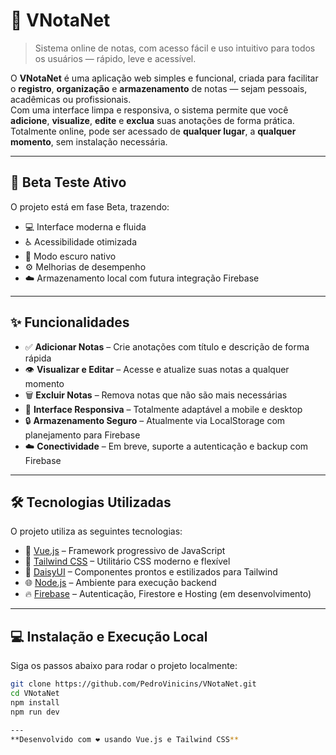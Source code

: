# 📝 VNotaNet

> Sistema online de notas, com acesso fácil e uso intuitivo para todos os usuários — rápido, leve e acessível.

O **VNotaNet** é uma aplicação web simples e funcional, criada para facilitar o **registro**, **organização** e **armazenamento** de notas — sejam pessoais, acadêmicas ou profissionais.  
Com uma interface limpa e responsiva, o sistema permite que você **adicione**, **visualize**, **edite** e **exclua** suas anotações de forma prática. Totalmente online, pode ser acessado de **qualquer lugar**, a **qualquer momento**, sem instalação necessária.

---

## 🚧 Beta Teste Ativo

O projeto está em fase Beta, trazendo:

- 💻 Interface moderna e fluida  
- ♿ Acessibilidade otimizada  
- 🌙 Modo escuro nativo  
- ⚙️ Melhorias de desempenho  
- ☁️ Armazenamento local com futura integração Firebase

---

## ✨ Funcionalidades

- ✅ **Adicionar Notas** – Crie anotações com título e descrição de forma rápida  
- 👁️ **Visualizar e Editar** – Acesse e atualize suas notas a qualquer momento  
- 🗑️ **Excluir Notas** – Remova notas que não são mais necessárias  
- 📱 **Interface Responsiva** – Totalmente adaptável a mobile e desktop  
- 🔒 **Armazenamento Seguro** – Atualmente via LocalStorage com planejamento para Firebase  
- ☁️ **Conectividade** – Em breve, suporte a autenticação e backup com Firebase

---

## 🛠️ Tecnologias Utilizadas

O projeto utiliza as seguintes tecnologias:

- 🧩 [Vue.js](https://vuejs.org/) – Framework progressivo de JavaScript  
- 💨 [Tailwind CSS](https://tailwindcss.com/) – Utilitário CSS moderno e flexível  
- 🎨 [DaisyUI](https://daisyui.com/) – Componentes prontos e estilizados para Tailwind  
- 🌐 [Node.js](https://nodejs.org/) – Ambiente para execução backend  
- 🔥 [Firebase](https://firebase.google.com/) – Autenticação, Firestore e Hosting (em desenvolvimento)

---

## 💻 Instalação e Execução Local

Siga os passos abaixo para rodar o projeto localmente:

```bash
git clone https://github.com/PedroVinicins/VNotaNet.git
cd VNotaNet
npm install
npm run dev

---
**Desenvolvido com ❤️ usando Vue.js e Tailwind CSS**